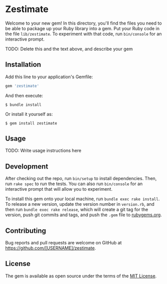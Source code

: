 # Zestimate

Welcome to your new gem! In this directory, you'll find the files you need to be able to package up your Ruby library into a gem. Put your Ruby code in the file `lib/zestimate`. To experiment with that code, run `bin/console` for an interactive prompt.

TODO: Delete this and the text above, and describe your gem

## Installation

Add this line to your application's Gemfile:

```ruby
gem 'zestimate'
```

And then execute:

    $ bundle install

Or install it yourself as:

    $ gem install zestimate

## Usage

TODO: Write usage instructions here

## Development

After checking out the repo, run `bin/setup` to install dependencies. Then, run `rake spec` to run the tests. You can also run `bin/console` for an interactive prompt that will allow you to experiment.

To install this gem onto your local machine, run `bundle exec rake install`. To release a new version, update the version number in `version.rb`, and then run `bundle exec rake release`, which will create a git tag for the version, push git commits and tags, and push the `.gem` file to [rubygems.org](https://rubygems.org).

## Contributing

Bug reports and pull requests are welcome on GitHub at https://github.com/[USERNAME]/zestimate.


## License

The gem is available as open source under the terms of the [MIT License](https://opensource.org/licenses/MIT).
